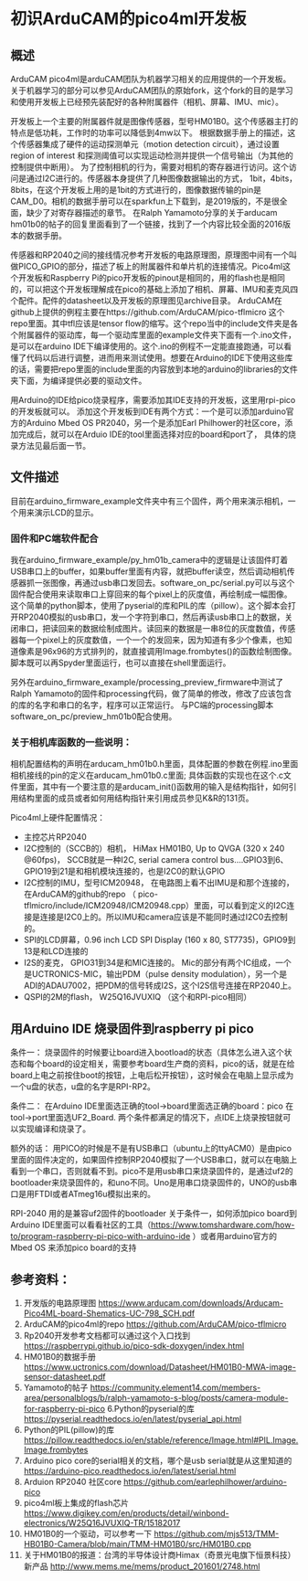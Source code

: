 # 初识ArduCAM的pico4ml开发板
## 概述
ArduCAM pico4ml是arduCAM团队为机器学习相关的应用提供的一个开发板。关于机器学习的部分可以参见ArduCAM团队的原始fork，这个fork的目的是学习和使用开发板上已经预先装配好的各种附属器件（相机、屏幕、IMU、mic）。

开发板上一个主要的附属器件就是图像传感器，型号HM01B0。这个传感器主打的特点是低功耗，工作时的功率可以降低到4mw以下。 根据数据手册上的描述，这个传感器集成了硬件的运动探测单元（motion detection circuit），通过设置region of interest 和探测阈值可以实现运动检测并提供一个信号输出（为其他的控制提供中断用）。 为了控制相机的行为，需要对相机的寄存器进行访问。这个访问是通过I2C进行的。传感器本身提供了几种图像数据输出的方式， 1bit，4bits，8bits，在这个开发板上用的是1bit的方式进行的，图像数据传输的pin是CAM_D0。相机的数据手册可以在sparkfun上下载到，是2019版的，不是很全面，缺少了对寄存器描述的章节。 在Ralph Yamamoto分享的关于arducam hm01b0的帖子的回复里面看到了一个链接，找到了一个内容比较全面的2016版本的数据手册。

传感器和RP2040之间的接线情况参考开发板的电路原理图，原理图中间有一个叫做PICO_GPIO的部分，描述了板上的附属器件和单片机的连接情况。Pico4ml这个开发板和Raspberry Pi的pico开发板的pinout是相同的，用的flash也是相同的，可以把这个开发板理解成在pico的基础上添加了相机、屏幕、IMU和麦克风四个配件。配件的datasheet以及开发板的原理图见archive目录。 
ArduCAM在github上提供的例程主要在https://github.com/ArduCAM/pico-tflmicro 这个repo里面。其中tfl应该是tensor flow的缩写。这个repo当中的include文件夹是各个附属器件的驱动库，每一个驱动库里面的example文件夹下面有一个.ino文件，是可以在arduino IDE下编译使用的。这个.ino的例程不一定能直接跑通，可以看懂了代码以后进行调整，进而用来测试使用。想要在Arduino的IDE下使用这些库的话，需要把repo里面的include里面的内容放到本地的arduino的libraries的文件夹下面，为编译提供必要的驱动文件。

用Arduino的IDE给pico烧录程序，需要添加其IDE支持的开发板，这里用rpi-pico的开发板就可以。 添加这个开发板到IDE有两个方式：一个是可以添加arduino官方的Arduino Mbed OS PR2040，另一个是添加Earl Philhower的社区core，添加完成后，就可以在Arduio IDE的tool里面选择对应的board和port了， 具体的烧录方法见最后面一节。
## 文件描述
目前在arduino_firmware_example文件夹中有三个固件，两个用来演示相机，一个用来演示LCD的显示。
### 固件和PC端软件配合
我在arduino_firmware_example/py_hm01b_camera中的逻辑是让该固件盯着USB串口上的buffer，如果buffer里面有内容，就把buffer读空，然后调动相机传感器抓一张图像，再通过usb串口发回去。software_on_pc/serial.py可以与这个固件配合使用来读取串口上穿回来的每个pixel上的灰度值，再绘制成一幅图像。这个简单的python脚本，使用了pyserial的库和PIL的库（pillow）。这个脚本会打开RP2040模拟的usb串口，发一个字符到串口，然后再读usb串口上的数据，关闭串口，把读回来的数据绘制成图片。读回来的数据是一串8位的灰度数值，传感器每一个pixel上的灰度数值，一个一个的发回来，因为知道有多少个像素，也知道像素是96x96的方式排列的，就直接调用Image.frombytes()的函数绘制图像。 脚本既可以再Spyder里面运行，也可以直接在shell里面运行。

另外在arduino_firmware_example/processing_preview_firmware中测试了Ralph Yamamoto的固件和processing代码，做了简单的修改，修改了应该包含的库的名字和串口的名字，程序可以正常运行。 与PC端的processing脚本software_on_pc/preview_hm01b0配合使用。

### 关于相机库函数的一些说明：
相机配置结构的声明在arducam_hm01b0.h里面，具体配置的参数在例程.ino里面
相机接线的pin的定义在arducam_hm01b0.c里面; 
具体函数的实现也在这个.c文件里面，其中有一个要注意的是arducam_init()函数用的输入是结构指针，如何引用结构里面的成员或者如何用结构指针来引用成员参见K&R的131页。

Pico4ml上硬件配置情况：
* 主控芯片RP2040
* I2C控制的（SCCB的）相机， HiMax HM01B0, Up to QVGA (320 x 240 @60fps)， SCCB就是一种I2C, serial camera control bus….GPIO3到6、GPIO19到21是和相机模块连接的，也是I2C0的默认GPIO
* I2C控制的IMU，型号ICM20948，  在电路图上看不出IMU是和那个连接的， 在ArduCAM的github的repo （ pico-tflmicro/include/ICM20948/ICM20948.cpp）里面，可以看到定义的I2C连接是连接是I2C0上的。所以IMU和camera应该是不能同时通过I2C0去控制的。 
* SPI的LCD屏幕，0.96 inch LCD SPI Display (160 x 80, ST7735)，GPIO9到13是和LCD连接的
* I2S的麦克， GPIO31到34是和MIC连接的。 Mic的部分有两个IC组成，一个是UCTRONICS-MIC，输出PDM（pulse density modulation），另一个是ADI的ADAU7002，把PDM的信号转成I2S，这个I2S信号连接在RP2040上。
* QSPI的2M的flash， W25Q16JVUXIQ （这个和RPI-pico相同）

## 用Arduino IDE 烧录固件到raspberry pi pico
条件一：
烧录固件的时候要让board进入bootload的状态（具体怎么进入这个状态和每个board的设定相关，需要参考board生产商的资料，pico的话，就是在给board上电之前按住boot的按钮，上电后松开按钮），这时候会在电脑上显示成为一个u盘的状态，u盘的名字是RPI-RP2。

条件二：
在Arduino IDE里面选正确的tool->board里面选正确的board：pico
在tool->port里面选UF2_Board.
两个条件都满足的情况下，点IDE上烧录按钮就可以实现编译和烧录了。

额外的话：
用PICO的时候是不是有USB串口（ubuntu上的ttyACM0）是由pico里面的固件决定的，如果固件控制RP2040模拟了一个USB串口，就可以在电脑上看到一个串口，否则就看不到。pico不是用usb串口来烧录固件的，是通过uf2的bootloader来烧录固件的，和uno不同。Uno是用串口烧录固件的，UNO的usb串口是用FTDI或者ATmeg16u模拟出来的。

RPI-2040 用的是兼容uf2固件的bootloader
关于条件一，如何添加pico board到Arduino IDE里面可以看看社区的工具（https://www.tomshardware.com/how-to/program-raspberry-pi-pico-with-arduino-ide ）或者用arduino官方的Mbed OS 来添加pico board的支持

## 参考资料：

1. 开发版的电路原理图
https://www.arducam.com/downloads/Arducam-Pico4ML-board-Shematics-UC-798_SCH.pdf
2. ArduCAM的pico4ml的repo
https://github.com/ArduCAM/pico-tflmicro 
3. Rp2040开发参考文档都可以通过这个入口找到
https://raspberrypi.github.io/pico-sdk-doxygen/index.html 
4. HM01B0的数据手册
https://www.uctronics.com/download/Datasheet/HM01B0-MWA-image-sensor-datasheet.pdf 
5. Yamamoto的帖子
https://community.element14.com/members-area/personalblogs/b/ralph-yamamoto-s-blog/posts/camera-module-for-raspberry-pi-pico 
6.Python的pyserial的库
https://pyserial.readthedocs.io/en/latest/pyserial_api.html 
7. Python的PIL(pillow)的库
https://pillow.readthedocs.io/en/stable/reference/Image.html#PIL.Image.Image.frombytes 
8. Arduino pico core的serial相关的文档，哪个是usb serial就是从这里知道的
https://arduino-pico.readthedocs.io/en/latest/serial.html 
9. Arduion RP2040 社区core
https://github.com/earlephilhower/arduino-pico
10. pico4ml板上集成的flash芯片
https://www.digikey.com/en/products/detail/winbond-electronics/W25Q16JVUXIQ-TR/15182017 
11. HM01B0的一个驱动，可以参考一下
https://github.com/mjs513/TMM-HB01B0-Camera/blob/main/TMM-HM01B0/src/HM01B0.cpp 
12. 关于HM01B0的报道：台湾的半导体设计商Himax（奇景光电旗下恒景科技）新产品
http://www.mems.me/mems/product_201601/2748.html 
